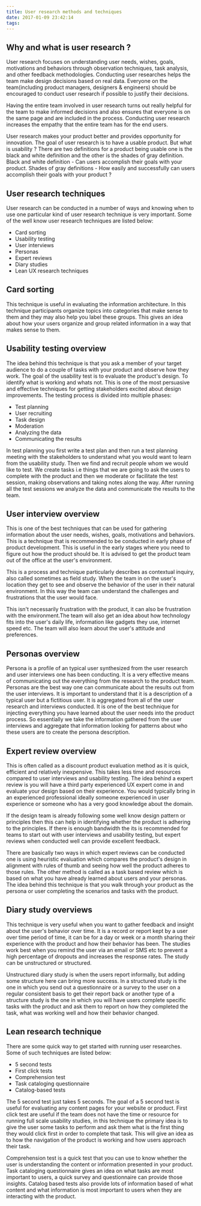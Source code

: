 ```yaml
---
title: User research methods and techniques
date: 2017-01-09 23:42:14
tags:
---
```


## Why and what is user research ?
User research focuses on understanding user needs, wishes, goals, motivations and behaviors through observation techniques, task analysis, and other feedback methodologies. Conducting user researches helps the team make design decisions based on real data. Everyone on the team(including product managers, designers & engineers) should be encouraged to conduct user research if possible to justify their decisions.

<!-- more -->

Having the entire team involved in user research turns out really helpful for the team to make informed decisions and also ensures that everyone is on the same page and are included in the process. Conducting user research increases the empathy that the entire team has for the end users. 

User research makes your product better and provides opportunity for innovation. The goal of user research is to have a usable product. But what is usability ? There are two definitions for a product being usable one is the black and white definition and the other is the shades of gray definition. Black and white definition - Can users accomplish their goals with your product. Shades of gray definitions - How easily and successfully can users accomplish their goals with your product ?

## User research techniques
User research can be conducted in a number of ways and knowing when to use one particular kind of user research technique is very important. Some of the well know user research techniques are listed below:
- Card sorting
- Usability testing
- User interviews
- Personas
- Expert reviews
- Diary studies
- Lean UX research techniques

## Card sorting
This technique is useful in evaluating the information architecture. In this technique participants organize topics into categories that make sense to them and they may also help you label these groups. This gives an idea about how your users organize and group related information in a way that makes sense to them.

## Usability testing overview
The idea behind this technique is that you ask a member of your target audience to do a couple of tasks with your product and observe how they work. The goal of the usability test is to evaluate the product's design. To identify what is working and whats not. This is one of the most persuasive and effective techniques for getting stakeholders excited about design improvements. The testing process is divided into multiple phases:
- Test planning
- User recruiting
- Task design
- Moderation
- Analyzing the data
- Communicating the results

In test planning you first write a test plan and then run a test planning meeting with the stakeholders to understand what you would want to learn from the usability study. Then we find and recruit people whom we would like to test. We create tasks i.e things that we are going to ask the users to complete with the product and then we moderate or facilitate the test session, making observations and taking notes along the way. After running all the test sessions we analyze the data and communicate the results to the team.

## User interview overview
This is one of the best techniques that can be used for gathering information about the user needs, wishes, goals, motivations and behaviors. This is a technique that is recommended to be conducted in early phase of product development. This is useful in the early stages where you need to figure out how the product should be. It is advised to get the product team out of the office at the user's environment.

This is a process and technique particularly describes as contextual inquiry, also called sometimes as field study. When the team in on the user's location they get to see and observe the behavior of the user in their natural environment. In this way the team can understand the challenges and frustrations that the user would face. 

This isn't necessarily frustration with the product, it can also be frustration with the environment.The team will also get an idea about how technology fits into the user's daily life, information like gadgets they use, internet speed etc. The team will also learn about the user's attitude and preferences.

## Personas overview
Persona is a profile of an typical user synthesized from the user research and user interviews one has been conducting. It is a very effective means of communicating out the everything from the research to the product team. Personas are the best way one can communicate about the results out from the user interviews. It is important to understand that it is a description of a typical user but a fictitious user. It is aggregated from all of the user research and interviews conducted. It is one of the best technique for injecting everything you have learned about the user needs into the product process. So essentially we take the information gathered from the user interviews and aggregate that information looking for patterns about who these users are to create the persona description.

## Expert review overview
This is often called as a discount product evaluation method as it is quick, efficient and relatively inexpensive. This takes less time and resources compared to user interviews and usability testing. The idea behind a expert review is you will have a third party experienced UX expert come in and evaluate your design based on their experience. You would typically bring in an experienced professional ideally someone experienced in user experience or someone who has a very good knowledge about the domain. 

If the design team is already following some well know design pattern or principles then this can help in identifying whether the product is adhering to the principles. If there is enough bandwidth the its is recommended for teams to start out with user interviews and usability testing, but expert reviews when conducted well can provide excellent feedback. 

There are basically two ways in which expert reviews can be conducted one is using heuristic evaluation which compares the product's design in alignment with rules of thumb and seeing how well the product adheres to those rules. The other method is called as a task based review which is based on what you have already learned about users and your personas. The idea behind this technique is that you walk through your product as the persona or user completing the scenarios and tasks with the product.

## Diary study overviews
This technique is very useful when you want to gather feedback and insight about the user's behavior over time. It is a record or report kept by a user over time period of time, it can be for a day or week or a month sharing their experience with the product and how their behavior has been. The studies work best when you remind the user via an email or SMS etc to prevent a high percentage of dropouts and increases the response rates. The study can be unstructured or structured.

Unstructured diary study is when the users report informally, but adding some structure here can bring more success. In a structured study is the one in which you send out a questionnaire or a survey to the user on a regular consistent basis to get their report back or another type of a structure study is the one in which you will have users complete specific tasks with the product and ask them to report on how they completed the task, what was working well and how their behavior changed.

## Lean research technique
There are some quick way to get started with running user researches. Some of such techniques are listed below:
- 5 second tests
- First click tests
- Comprehension test
- Task cataloging questionnaire
- Catalog-based tests

The 5 second test just takes 5 seconds. The goal of a 5 second test is useful for evaluating any content pages for your website or product. First click test are useful if the team does not have the time or resource for running full scale usability studies, in this technique the primary idea is to give the user some tasks to perform and ask them what is the first thing they would click first in order to complete that task. This will give an idea as to how the navigation of the product is working and how users approach their task.

Comprehension test is a quick test that you can use to know whether the user is understanding the content or information presented in your product. Task cataloging questionnaire gives an idea on what tasks are most important to users, a quick survey and questionnaire can provide those insights. Catalog based tests also provide lots of information based of what content and what information is most important to users when they are interacting with the product.